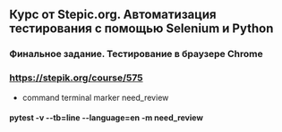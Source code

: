 ## Курс от Stepic.org. Автоматизация тестирования с помощью Selenium и Python
### Финальное задание. Тестирование в браузере Chrome
### https://stepik.org/course/575

- command terminal marker need_review
#### pytest -v --tb=line --language=en -m need_review